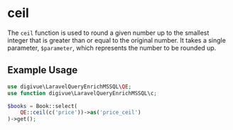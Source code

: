 # ceil

The `ceil` function is used to round a given number up to the smallest integer that is greater than or equal to the
original number. It takes a single parameter, `$parameter`, which represents the number to be rounded up.

## Example Usage

```php
use digivue\LaravelQueryEnrichMSSQL\QE;
use function digivue\LaravelQueryEnrichMSSQL\c;

$books = Book::select(
    QE::ceil(c('price'))->as('price_ceil')
)->get();
```